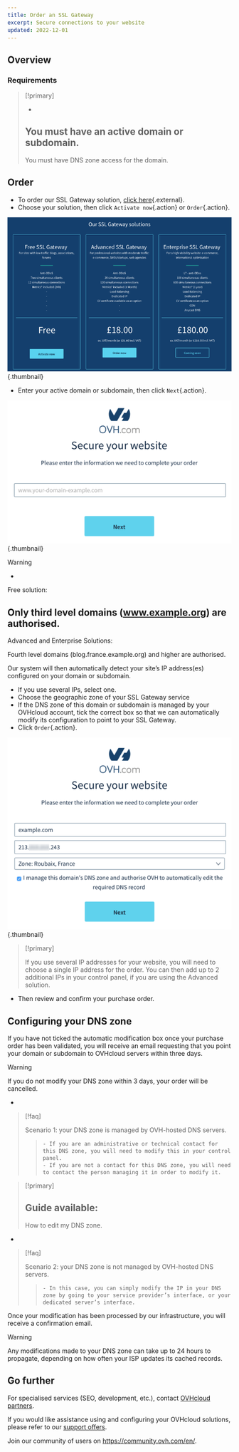 ```yaml
---
title: Order an SSL Gateway
excerpt: Secure connections to your website
updated: 2022-12-01
---
```



## Overview

### Requirements


> [!primary]
>
> - 
> You must have an active domain or subdomain.
> - 
> You must have DNS zone access for the domain.
> 
> 


## Order
- To order our SSL Gateway solution, [click here](https://www.ovh.co.uk/ssl-gateway){.external}.
- Choose your solution, then click `Activate now`{.action} or `Order`{.action}.

![commercial page](images/1-en.png){.thumbnail}

- Enter your active domain or subdomain, then click `Next`{.action}.

![free order](images/2-en.png){.thumbnail}



> [!warning]
>
> - 
> Free solution:
> 
> Only third level domains (www.example.org) are authorised.
> - 
> Advanced and Enterprise Solutions:
> 
> Fourth level domains (blog.france.example.org) and higher are authorised.
> 


Our system will then automatically detect your site’s IP address(es) configured on your domain or subdomain.

- If you use several IPs, select one.
- Choose the geographic zone of your SSL Gateway service
- If the DNS zone of this domain or subdomain is managed by your OVHcloud account, tick the correct box so that we can automatically modify its configuration to point to your SSL Gateway.
- Click `Order`{.action}.

![free order](images/3-en.png){.thumbnail}



> [!primary]
>
> If you use several IP addresses for your website, you will need to choose a single IP address for the order.
> You can then add up to 2 additional IPs in your control panel, if you are using the Advanced solution.
> 

- Then review and confirm your purchase order.


## Configuring your DNS zone
If you have not ticked the automatic modification box once your purchase order has been validated, you will receive an email requesting that you point your domain or subdomain to OVHcloud servers within three days.



> [!warning]
>
> If you do not modify your DNS zone within 3 days, your order will be cancelled.
> 

- 

> [!faq]
>
> Scenario 1: your DNS zone is managed by OVH-hosted DNS servers.
>> 
>>     - If you are an administrative or technical contact for this DNS zone, you will need to modify this in your control panel.
>>     - If you are not a contact for this DNS zone, you will need to contact the person managing it in order to modify it.
>


> [!primary]
>
> Guide available:
> - 
> How to edit my DNS zone.
> 
> 

- 

> [!faq]
>
> Scenario 2: your DNS zone is not managed by OVH-hosted DNS servers.
>> 
>>     - In this case, you can simply modify the IP in your DNS zone by going to your service provider’s interface, or your dedicated server’s interface.
>

Once your modification has been processed by our infrastructure, you will receive a confirmation email.



> [!warning]
>
> Any modifications made to your DNS zone can take up to 24 hours to propagate, depending on how often your ISP updates its cached records.
> 

## Go further

For specialised services (SEO, development, etc.), contact [OVHcloud partners](https://partner.ovhcloud.com/en-gb/).

If you would like assistance using and configuring your OVHcloud solutions, please refer to our [support offers](https://www.ovhcloud.com/en-gb/support-levels/).

Join our community of users on <https://community.ovh.com/en/>. 